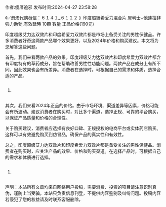 <p>作者:傻厝追邪 发布时间:2024-04-27 23:58:28</p>
<p>《✅港澳代购薇信：６１４１_６１２２ 》印度超級希愛力混合片 犀利士+他達拉非 強力助勃,有效延時 10顆 數量 正品价格(190元) </p>
									<p></p><p>印度超级艾力达双效片和印度希爱力双效片都是市场上备受关注的男性保健品。许多消费者好奇这两款产品哪个效果更好，以及2024年价格和购买建议。本文将为您解答这些问题。</p><p>首先，我们来看两款产品的效果。印度超级艾力达双效片和印度希爱力双效片都含有印度特有的草药成分，旨在帮助改善男性性功能问题。两款产品在成分上有所不同，因此效果也会有所差异。消费者在选择时，可根据自己的需求和体质，选择合适的产品。</p><ol class style><li><h2 style></h2></li></ol><p>其次，我们来看2024年正品的价格。由于市场环境、渠道差异等因素，价格可能会有所波动。建议消费者在购买时，对比多个渠道，选择正规、可靠的平台购买，以保证产品质量和价格的合理性。</p><p>关于购买建议，消费者应选择有良好口碑、正规授权的电商平台或实体药店购买。这样可以有效避免购买到仿冒品，确保产品的真实性和有效性。</p><p>总之，印度超级艾力达双效片和印度希爱力双效片都是备受关注的男性保健品。消费者在购买时，应关注产品的效果、价格和购买渠道。在选择产品时，可根据自己的需求和体质进行选择。</p><p></p><ol class style><li><h2 style></h2></li></ol><p></p>				声明：本站所有文章均来自网络用户投稿，需要消费、投资的项目请注意识别真伪，谨防上当受骗，本站只负责信息刊登，不提供内容鉴别及纠纷问题。投稿内容若侵犯了您的权益请及时联系客服删除。				
